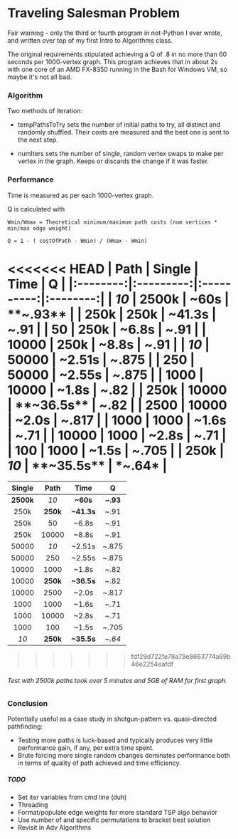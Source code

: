 # Traveling Salesman Problem

Fair warning - only the third or fourth program in not-Python I ever wrote, and written over top of my first Intro to Algorithms class. 

The original requirements stipulated achieving a Q of .8 in no more than 60 seconds per 1000-vertex graph. This program achieves that in about 2s with one core of an AMD FX-8350 running in the Bash for Windows VM, so maybe it's not all bad.

### Algorithm

Two methods of iteration: 

* tempPathsToTry sets the number of initial paths to try, all distinct and randomly shuffled. Their costs are measured and the best one is sent to the next step.

* numIters sets the number of single, random vertex swaps to make per vertex in the graph. Keeps or discards the change if it was faster.

### Performance

Time is measured as per each 1000-vertex graph.

Q is calculated with 
```
Wmin/Wmax = Theoretical minimum/maximum path costs (num vertices * min/max edge weight)

Q = 1 - ( costOfPath - Wmin) / (Wmax - Wmin)
```

<<<<<<< HEAD
|   Path   |  Single   |    Time    |     Q    |
|:--------:|:---------:|:----------:|:--------:|
|  *10*    | **2500k** |  ~60s      | **~.93** |
|  250k    |  250k     |  ~41.3s    | ~.91     |
|  50      |  250k     |  ~6.8s     | ~.91     |
|  10000   |  250k     |  ~8.8s     | ~.91     |
|  *10*    |  50000    |  ~2.51s    | ~.875    |
|  250     |  50000    |  ~2.55s    | ~.875    |
|  1000    |  10000    |  ~1.8s     | ~.82     |
|  250k    |  10000    | **~36.5s** | ~.82     |
|  2500    |  10000    |  ~2.0s     | ~.817    |
|  1000    |  1000     |  ~1.6s     | ~.71     |
|  10000   |  1000     |  ~2.8s     | ~.71     |
|  100     |  1000     |  ~1.5s     | ~.705    |
| **250k** |  *10*     | **~35.5s** | *~.64*   |
=======
|  Single   |   Path   |    Time    |     Q    |
|:---------:|:--------:|:----------:|:--------:|
| **2500k** |  *10*    |  **~60s**  | **~.93** |
|  250k     | **250k** | **~41.3s** | ~.91     |
|  250k     |  50      |  ~6.8s     | ~.91     |
|  250k     |  10000   |  ~8.8s     | ~.91     |
|  50000    |  *10*    |  ~2.51s    | ~.875    |
|  50000    |  250     |  ~2.55s    | ~.875    |
|  10000    |  1000    |  ~1.8s     | ~.82     |
|  10000    | **250k** | **~36.5s** | ~.82     |
|  10000    |  2500    |  ~2.0s     | ~.817    |
|  1000     |  1000    |  ~1.6s     | ~.71     |
|  1000     |  10000   |  ~2.8s     | ~.71     |
|  1000     |  100     |  ~1.5s     | ~.705    |
|  *10*     | **250k** | **~35.5s** | *~.64*   |
>>>>>>> fdf29d722fe78a79e8663774a69b46e2254eafdf

###### Test with 2500k paths took over 5 minutes and 5GB of RAM for first graph.

### Conclusion

Potentially useful as a case study in shotgun-pattern vs. quasi-directed pathfinding:
* Testing more paths is luck-based and typically produces very little performance gain, if any, per extra time spent.
* Brute forcing more single random changes dominates performance both in terms of quality of path achieved and time efficiency.

##### TODO
* Set iter variables from cmd line (duh)
* Threading
* Format/populate edge weights for more standard TSP algo behavior
* Use number of and specific permutations to bracket best solution 
* Revisit in Adv Algorithms

